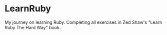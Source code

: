 # LearnRuby
My journey on learning Ruby. Completing all exercises in Zed Shaw's "Learn Ruby The Hard Way" book. 
